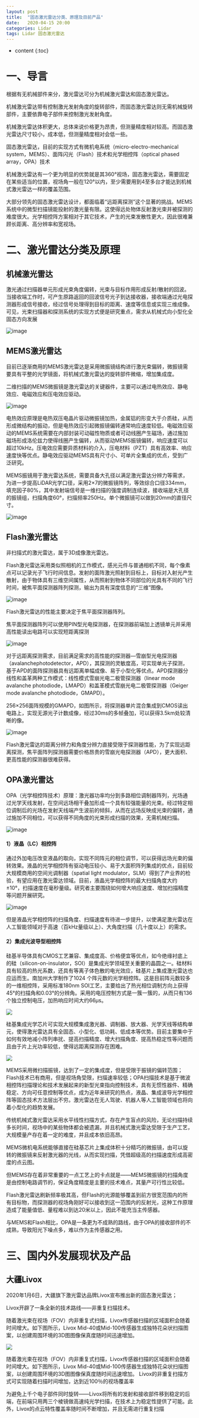 ```yaml
---
layout: post
title:  "固态激光雷达分类、原理及目前产品"
date:   2020-04-15 20:00
categories: Lidar
tags: Lidar 固态激光雷达
---
```


* content
{:toc}

# 一、导言



根据有无机械部件来分，激光雷达可分为机械激光雷达和固态激光雷达。

机械激光雷达带有控制激光发射角度的旋转部件，而固态激光雷达则无需机械旋转部件，主要依靠电子部件来控制激光发射角度。

机械激光雷达体积更大，总体来说价格更为昂贵，但测量精度相对较高。而固态激光雷达尺寸较小，成本低，但测量精度相对会低一些。

固态激光雷达，目前的实现方式有微机电系统（micro-electro-mechanical system，MEMS）、面阵闪光（Flash）技术和光学相控阵（optical phased array，OPA）技术

机械激光雷达有一个更为明显的优势就是其360°视场，固态激光雷达，需要固定在某些适当的位置，视场角一般在120°以内，至少需要用到4至多台才能达到机械式激光雷达一样的覆盖范围。

大部分领先的固态激光雷达设计，都面临着“远距离探测”这个显著的挑战。MEMS系统中的微型扫描镜能投射的激光量有限。这使得远处物体反射激光束并被探测的难度很大。光学相控阵方案相对于其它技术，产生的光束发散性更大，因此很难兼顾长距离、高分辨率和宽视场。



# 二、激光雷达分类及原理



## 机械激光雷达

激光通过扫描器单元形成光束角度偏转，光束与目标作用形成反射/散射的回波。当接收端工作时，可产生原路返回的回波信号光子到达接收器，接收端通过光电探测器形成信号接收，经过信号处理得到目标的距离、速度等信息或实现三维成像。可见，光束扫描器和探测系统的实现方式便是研究重点，需求从机械式向小型化全固态方向发展

![image](https://s1.ax1x.com/2020/04/16/Jkv2xP.png)

## MEMS激光雷达
目前已逐渐商用的MEMS激光雷达是采用微振镜结构进行激光束偏转，微振镜需要具有平整的光学镜面，将机械式激光雷达的旋转部件微缩，增加集成度。

二维扫描的MEMS微振镜是激光雷达的关键器件，主要可以通过电热效应、静电效应、电磁效应和压电效应驱动。

![image](https://s1.ax1x.com/2020/04/16/JAC0qP.png)

电热效应原理是电热双压电晶片驱动微振镜加热，金属铝的形变大于介质硅，从而形成微结构的振动，但是电热效应引起微振镜偏转通常响应速度较低。电磁效应驱动的MEMS系统需要在内部封装可动磁性物质或者可动线圈产生磁场，通过施加磁场形成洛伦兹力使得线圈产生偏转，从而驱动MEMS振镜偏转，响应速度可以超过10kHz。压电效应需要异质材料的介入，压电材料（PZT）具有高效率、响应速度快等优点。静电效应驱动MEMS具有尺寸小、可单片全集成的优点，受到广泛研究。

MEMS振镜用于激光雷达系统，需要具备大孔径以满足激光雷达分辨力等需求，为进一步提高LiDAR光学口径，采用2×7的微振镜阵列，等效综合口径334mm，填充因子80%，其中发射端信号是一维扫描的强度调制连续波，接收端是大孔径的振镜组，扫描角度60°，扫描频率250Hz。单个微振镜可以做到20mm的直径尺寸。

![image](https://s1.ax1x.com/2020/04/16/JA6urT.png)

## Flash激光雷达

非扫描式的激光雷达，属于3D成像激光雷达。

Flash激光雷达采用类似照相机的工作模式，感光元件与普通相机不同，每个像素点可以记录光子飞行时间信息。发射的面阵激光照射到目标上，目标对入射光产生散射，由于物体具有三维空间属性，从而照射到物体不同部位的光具有不同的飞行时间，被焦平面探测器阵列探测，输出为具有深度信息的“三维”图像。

![image](https://s1.ax1x.com/2020/04/16/JA2nMt.png)

Flash激光雷达的性能主要决定于焦平面探测器阵列。

焦平面探测器阵列可以使用PIN型光电探测器，在探测器前端加上透镜单元并采用高性能读出电路可以实现短距离探测

![image](https://s1.ax1x.com/2020/04/16/JA2usP.png)

对于远距离探测需求，目前满足需求的高性能的探测器—雪崩型光电探测器（avalanchephotodetector，APD），其探测的灵敏度高，可实现单光子探测，基于APD的面阵探测器具有远距离单幅成像、易于小型化等优点。APD探测器分线性和盖革两种工作模式：线性模式雪崩光电二极管探测器（linear mode avalanche photodiode，LMAPD）和盖革模式雪崩光电二极管探测器（Geiger mode avalanche photodiode，GMAPD）。

256×256面阵规模的GMAPD，如图所示，将探测器单片混合集成到CMOS读出电路上，实现无源光子计数成像，经过30ms的多帧叠加，可以获得3.5km处较清晰的像。

![image](https://s1.ax1x.com/2020/04/16/JARMlR.png)

Flash激光雷达的距离分辨力和角度分辨力直接受限于探测器性能，为了实现远距离探测，焦平面阵列探测器需要价格昂贵的雪崩光电探测器（APD），更大面积、更高性能的探测器很难获得。

## OPA激光雷达

OPA（光学相控阵技术）原理：激光器功率均分到多路相位调制器阵列，光场通过光学天线发射，在空间远场相干叠加形成一个具有较强能量的光束。经过特定相位调制后的光场在发射天线端产生波前的倾斜，从而在远场反映成光束的偏转，通过施加不同相位，可以获得不同角度的光束形成扫描的效果，无需机械扫描。

![image](https://s1.ax1x.com/2020/04/16/JAW0C4.png)

#### 1）液晶（LC）相控阵

通过外加电压改变液晶的取向，实现不同阵元的相位调节，可以获得远场光束的偏转效果。液晶的光学相控阵有驱动电压较小、易于大面积阵列集成的优点，目前较大规模商用的空间光调制器（spatial light modulator，SLM）得到了产业界的检验，有望应用在激光雷达领域。目前，液晶光学相控阵的最大扫描角度大约±10°，扫描速度在毫秒量级。研究者主要围绕如何增大响应速度、增加扫描精度等问题开展研究。



![image](https://s1.ax1x.com/2020/04/16/JAhPld.png)



但是液晶光学相控阵的扫描角度、扫描速度有待进一步提升，以使满足激光雷达在人工智能领域对于高速（百kHz量级以上）、大角度扫描（几十度以上）的需求。

#### 2）集成光波导型相控阵

硅基半导体具有CMOS工艺兼容、集成度高、价格便宜等优点，如今绝缘衬底上的硅（silicon-on-insulator，SOI）是集成光学领域至关重要的晶圆之一。硅材料具有较高的热光系数，还具有等离子体色散的电光效应，硅基片上集成激光雷达也应运而生。南加州大学制作了1024 个阵元数的光学相控阵。这是目前阵元数较多的一维相控阵，采用标准180nm SOI工艺，主要给出了热光相位调制方向上获得45°的扫描角和0.03°的分辨角。采用的电压控制方式是一簇一簇的，从而只有136个独立控制电压，加热响应时间大约66μs。



![](https://s1.ax1x.com/2020/04/16/JA4tbt.png)



硅基集成光学芯片可实现大规模集成激光器、调制器、放大器、光学天线等结构单元，使得激光雷达具有全固态、小型化、低功耗、低成本等优势。目前主要集中于如何有效地减小阵列串扰、提高扫描精度、增大扫描角度、提高热稳定性等问题而且由于片上光功率较低，使得远距离探测存在困难。



![](https://s1.ax1x.com/2020/04/16/JA4YDI.png)



MEMS采用微扫描振镜，达到了一定的集成度，但是受限于振镜的偏转范围；Flash技术已有商用，但是视场角受限，扫描速率较低；OPA扫描技术是基于微波相控阵扫描理论和技术发展起来的新型光束指向控制技术，具有无惯性器件、精确稳定、方向可任意控制等优点，成为近年来研究的热点，液晶、集成波导光学相控阵等固态技术方法层出不穷。激光雷达在无人驾驶、机器人等人工智能领域也将向着小型化的趋势发展。 

传统机械式激光雷达采用水平线性扫描方式，存在产生盲点的风险，无论扫描持续多长时间，视场中的某些物体都会被遗漏，并且机械式激光雷达受限于生产工艺，大规模量产存在着一定的难度，并且成本依旧高昂。

MEMS微机电系统能够直接在硅基芯片上集成体积十分精巧的微振镜，由可以旋转的微振镜来反射激光器的光线，从而实现扫描，凭借超级高的扫描速度形成高密度的点云图。

但MEMS存在着非常重要的一点工艺上的卡点就是——MEMS微振镜的扫描角度是由控制电路调节的，保证角度精度是主要的技术难点，其量产可行性比较低。 

Flash激光雷达刷新频率极其高，但Flash的光源能够覆盖到前方很宽范围内的所有目标物，而探测器的视场角刚好可以接收到这一范围内的反射光，这种工作原理造成了能量值低、量程难以到达20米以上，因此不能充当主传感器。

与MEMS和Flash相比，OPA是一条更为不成熟的路线，由于OPA的接收部件的不成熟，导致阳光下噪点多，难以作为主传感器之用。



# 三、国内外发展现状及产品
## 大疆Livox

2020年1月6日，大疆旗下激光雷达品牌Livox宣布推出新的固态激光雷达；

Livox开辟了一条全新的技术路线——非重复扫描技术。

随着激光束在视场（FOV）内非重复式扫描，Livox传感器扫描的区域面积会随着时间增大。如下图所示，Livox Mid-40或Mid-100传感器生成独特花朵状扫描图案，以创建周围环境的3D图图像保真度随时间迅速增加。

![](https://s1.ax1x.com/2020/04/16/JESnln.png)



随着激光束在视场（FOV）内非重复式扫描，Livox传感器扫描的区域面积会随着时间增大。如下图所示，Livox Mid-40或Mid-100传感器生成独特花朵状扫描图案，以创建周围环境的3D图图像保真度随时间迅速增加。 Livox的非重复扫描方式可实现随着扫描时间增加，达到近100％的视场覆盖率

为避免上千个电子部件同时旋转——Livox将所有的发射和接收部件移到稳定的后端，在前端只用两三个棱镜做高速纯光学扫描，在技术上为稳定性提供了可能。此外，Livox的点云特性覆盖率随时间不断增加，并且无需进行重复扫描



